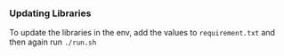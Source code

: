 ### Updating Libraries
To update the libraries in the env, add the values to `requirement.txt` and then again run `./run.sh`
